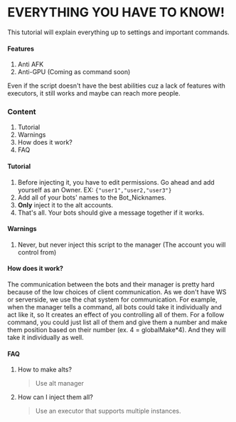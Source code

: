 # EVERYTHING YOU HAVE TO KNOW!

This tutorial will explain everything up to settings and important commands.

#### Features
1. Anti AFK
2. Anti-GPU (Coming as command soon)


Even if the script doesn't have the best abilities cuz a lack of features with executors, it still works and maybe can reach more people.

### Content

1. Tutorial
2. Warnings
3. How does it work?
4. FAQ

#### Tutorial

1. Before injecting it, you have to edit permissions. Go ahead and add yourself as an Owner. EX: `{"user1","user2,"user3"}`
2. Add all of your bots' names to the Bot_Nicknames.
3. **Only** inject it to the alt accounts.
4. That's all. Your bots should give a message together if it works.

#### Warnings

1. Never, but never inject this script to the manager (The account you will control from)

#### How does it work?

The communication between the bots and their manager is pretty hard because of the low choices of client communication. As we don't have WS or serverside, we use the chat system for communication.
For example, when the manager tells a command, all bots could take it individually and act like it, so It creates an effect of you controlling all of them.
For a follow command, you could just list all of them and give them a number and make them position based on their number (ex. 4 = globalMake*4). And they will take it individually as well.

#### FAQ

1. How to make alts?
   > Use alt manager
2. How can I inject them all?
   > Use an executor that supports multiple instances.
   
